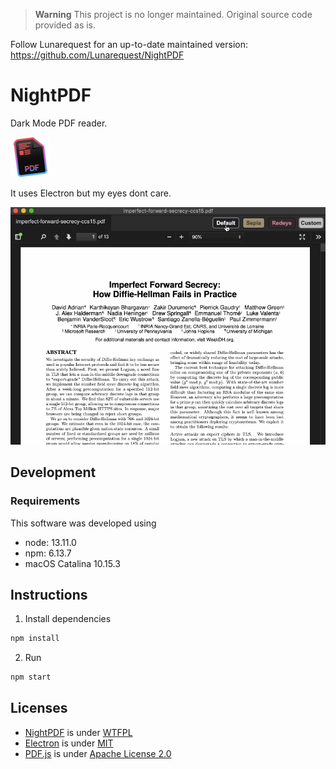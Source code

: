 > **Warning**
> This project is no longer maintained. Original source code provided as is.

Follow Lunarequest for an up-to-date maintained version: https://github.com/Lunarequest/NightPDF

# NightPDF

Dark Mode PDF reader. 

![NightPDF logo](docs/nightpdf_small.png?raw=true)

It uses Electron but my eyes dont care.

![NightPDF screencast](docs/nightpdf.gif?raw=true)


## Development

### Requirements

This software was developed using
- node: 13.11.0
- npm: 6.13.7
- macOS Catalina 10.15.3

## Instructions

1. Install dependencies
```bash
npm install
```
2. Run
```bash
npm start
```


## Licenses

- [NightPDF](https://github.com/LouisSaberhagen/NightPDF) is under [WTFPL](LICENSE)
- [Electron](https://github.com/electron/electron) is under [MIT](https://github.com/electron/electron/blob/master/LICENSE)
- [PDF.js](https://mozilla.github.io/pdf.js/) is under [Apache License 2.0](https://github.com/mozilla/pdf.js/blob/master/LICENSE)
